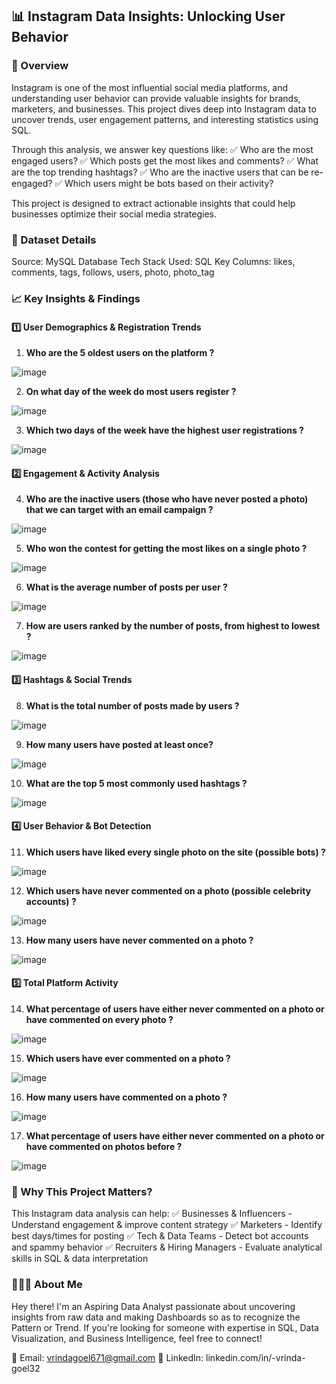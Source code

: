 ## 📊 Instagram Data Insights: Unlocking User Behavior

###  🚀 Overview
Instagram is one of the most influential social media platforms, and understanding user behavior can provide valuable insights for brands, marketers, and businesses. This project dives deep into Instagram data to uncover trends, user engagement patterns, and interesting statistics using SQL.

Through this analysis, we answer key questions like:
✅ Who are the most engaged users?
✅ Which posts get the most likes and comments?
✅ What are the top trending hashtags?
✅ Who are the inactive users that can be re-engaged?
✅ Which users might be bots based on their activity?

This project is designed to extract actionable insights that could help businesses optimize their social media strategies.

### 📂 Dataset Details
Source: MySQL Database
Tech Stack Used: SQL
Key Columns: likes, comments, tags, follows, users, photo, photo_tag

### 📈 Key Insights & Findings
#### 1️⃣ User Demographics & Registration Trends
 1. **Who are the 5 oldest users on the platform ?**
   
![image](https://github.com/user-attachments/assets/eac882c1-16f1-4138-8e93-e1d16e75e63a)


 2. **On what day of the week do most users register ?**

![image](https://github.com/user-attachments/assets/e66491a1-2315-4ecf-84f9-f686338fc172)

 3. **Which two days of the week have the highest user registrations ?**
   
![image](https://github.com/user-attachments/assets/83b4bc56-868e-42d4-9280-f9b12abd472f)

#### 2️⃣ Engagement & Activity Analysis

 4. **Who are the inactive users (those who have never posted a photo) that we can target with an email campaign ?**

![image](https://github.com/user-attachments/assets/808ab058-a038-4f17-a841-90b7c1f48da3)


 5. **Who won the contest for getting the most likes on a single photo ?**
   
![image](https://github.com/user-attachments/assets/9d33671c-5b56-4ee8-8882-231ed30e00b3)


6. **What is the average number of posts per user ?**

![image](https://github.com/user-attachments/assets/d5ee48c1-8613-46a8-ac93-18220220d3b8)

7. **How are users ranked by the number of posts, from highest to lowest ?**

![image](https://github.com/user-attachments/assets/60ab2f89-d8a4-4770-9904-5d786af0bf7b)


#### 3️⃣ Hashtags & Social Trends

 8. **What is the total number of posts made by users ?**
   
![image](https://github.com/user-attachments/assets/84852961-9ec4-4238-9aab-6149c4417363)


9. **How many users have posted at least once?**
    
![image](https://github.com/user-attachments/assets/08001f9a-6968-4efe-8486-f50b12d02c8a)


10. **What are the top 5 most commonly used hashtags ?**
    
![image](https://github.com/user-attachments/assets/23352a5d-f2b9-4e52-876a-a810d19f3cca)

#### 4️⃣ User Behavior & Bot Detection

11. **Which users have liked every single photo on the site (possible bots) ?**
    
![image](https://github.com/user-attachments/assets/b8e517b9-d381-4dd9-be1b-de172adac6a7)

12. **Which users have never commented on a photo (possible celebrity accounts) ?**

![image](https://github.com/user-attachments/assets/7816b61a-5526-413b-9843-d3fe00495645)


13. **How many users have never commented on a photo ?**
    
![image](https://github.com/user-attachments/assets/ffd4cf2e-7b3d-4379-8868-7d4febaaefdb)


#### 5️⃣ Total Platform Activity

14. **What percentage of users have either never commented on a photo or have commented on every photo ?**

![image](https://github.com/user-attachments/assets/8617c2d1-d913-4c12-804f-a5df8f5de5ef)

15. **Which users have ever commented on a photo ?**
    
![image](https://github.com/user-attachments/assets/e4c70059-5ef9-4f48-a1a4-ff07192b9099)


16. **How many users have commented on a photo ?**
    
![image](https://github.com/user-attachments/assets/21b873b7-e836-4dfc-9db2-8718a17785fa)

17. **What percentage of users have either never commented on a photo or have commented on photos before ?**
    
![image](https://github.com/user-attachments/assets/d555d707-1060-431a-bf75-2a21a33ae990)


### 🎯 Why This Project Matters?
This Instagram data analysis can help:
✅ Businesses & Influencers - Understand engagement & improve content strategy
✅ Marketers - Identify best days/times for posting
✅ Tech & Data Teams - Detect bot accounts and spammy behavior
✅ Recruiters & Hiring Managers - Evaluate analytical skills in SQL & data interpretation


### 👩🏻‍💻 About Me
Hey there! I'm an Aspiring Data Analyst passionate about uncovering insights from raw data and making Dashboards so as to recognize the Pattern or Trend. If you're looking for someone with expertise in SQL, Data Visualization, and Business Intelligence, feel free to connect!

📩 Email: vrindagoel671@gmail.com
🔗 LinkedIn: linkedin.com/in/-vrinda-goel32
